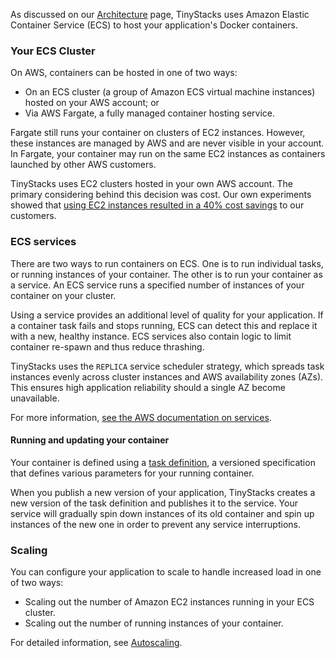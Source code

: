 As discussed on our [Architecture](architecture.md) page, TinyStacks uses Amazon Elastic Container Service (ECS) to host your application's Docker containers. 

### Your ECS Cluster 

On AWS, containers can be hosted in one of two ways: 

* On an ECS cluster (a group of Amazon ECS virtual machine instances) hosted on your AWS account; or
* Via AWS Fargate, a fully managed container hosting service. 

Fargate still runs your container on clusters of EC2 instances. However, these instances are managed by AWS and are never visible in your account. In Fargate, your container may run on the same EC2 instances as containers launched by other AWS customers. 

TinyStacks uses EC2 clusters hosted in your own AWS account. The primary considering behind this decision was cost. Our own experiments showed that <a href="https://blog.tinystacks.com/ecs-serverless-or-not-fargate-vs-ec2-clusters" target="_blank">using EC2 instances resulted in a 40% cost savings</a> to our customers. 

### ECS services

There are two ways to run containers on ECS. One is to run individual tasks, or running instances of your container. The other is to run your container as a service. An ECS service runs a specified number of instances of your container on your cluster. 

Using a service provides an additional level of quality for your application. If a container task fails and stops running, ECS can detect this and replace it with a new, healthy instance. ECS services also contain logic to limit container re-spawn and thus reduce thrashing. 

TinyStacks uses the `REPLICA` service scheduler strategy, which spreads task instances evenly across cluster instances and AWS availability zones (AZs). This ensures high application reliability should a single AZ become unavailable. 

For more information, <a href="https://docs.aws.amazon.com/AmazonECS/latest/developerguide/ecs_services.html" target="_blank">see the AWS documentation on services</a>.

#### Running and updating your container

Your container is defined using a <a href="https://docs.aws.amazon.com/AmazonECS/latest/developerguide/task_definitions.html" target="_blank">task definition</a>, a versioned specification that defines various parameters for your running container. 

When you publish a new version of your application, TinyStacks creates a new version of the task definition and publishes it to the service. Your service will gradually spin down instances of its old container and spin up instances of the new one in order to prevent any service interruptions. 

### Scaling

You can configure your application to scale to handle increased load in one of two ways: 

* Scaling out the number of Amazon EC2 instances running in your ECS cluster.
* Scaling out the number of running instances of your container. 

For detailed information, see [Autoscaling](autoscaling.md). 
